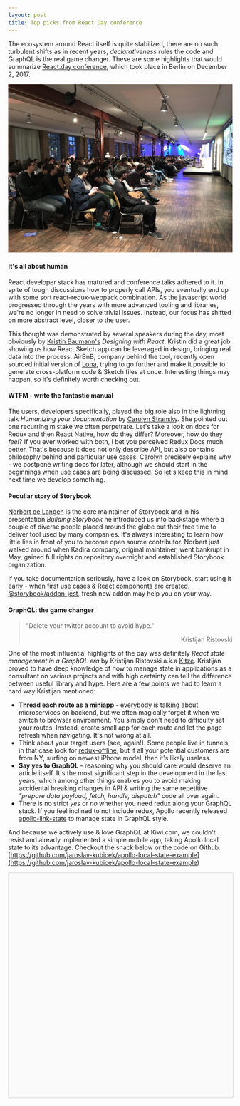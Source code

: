 ```yaml
---
layout: post
title: Top picks from React Day conference
---
```


The ecosystem around React itself is quite stabilized, there are no such turbulent shifts as in recent years, *declarativeness* rules the code and GraphQL is the real game changer. These are some highlights that would summarize [React.day conference](http://reactday.berlin/), which took place in Berlin on December 2, 2017.

![React.day audience](/images/posts/2017-12-react-day-audience.jpg)

#### It's all about human

React developer stack has matured and conference talks adhered to it. In spite of tough discussions how to properly call APIs, you eventually end up with some sort react-redux-webpack combination. As the javascript world progressed through the years with more advanced tooling and libraries, we're no longer in need to solve trivial issues. Instead, our focus has shifted on more abstract level, closer to the user.

This thought was demonstrated by several speakers during the day, most obviously by [Kristin Baumann's](https://twitter.com/kristin_baumann) *Designing with React*. Kristin did a great job showing us how React Sketch.app can be leveraged in design, bringing real data into the process. AirBnB, company behind the tool, recently open sourced initial version of [Lona](https://github.com/airbnb/Lona), trying to go further and make it possible to generate cross-platform code & Sketch files at once. Interesting things may happen, so it's definitely worth checking out. 

#### WTFM - write the fantastic manual

The users, developers specifically, played the big role also in the lightning talk *Humanizing your documentation* by [Carolyn Stransky](https://twitter.com/carolstran). She pointed out one recurring mistake we often perpetrate. Let's take a look on docs for Redux and then React Native, how do they differ? Moreover, how do they *feel*? If you ever worked with both, I bet you perceived Redux Docs much better. That's because it does not only describe API, but also contains philosophy behind and particular use cases. Carolyn precisely explains why - we postpone writing docs for later, although we should start in the beginnings when use cases are being discussed. So let's keep this in mind next time we develop something.

#### Peculiar story of Storybook

[Norbert de Langen](https://twitter.com/norbertdelangen) is the core maintainer of Storybook and in his presentation *Building Storybook* he introduced us into backstage where a couple of diverse people placed around the globe put their free time to deliver tool used by many companies. It's always interesting to learn how little lies in front of you to become open source contributor. Norbert just walked around when Kadira company, original maintainer, went bankrupt in May, gained full rights on repository overnight and established Storybook organization.
 
If you take documentation seriously, have a look on Storybook, start using it early - when first use cases & React components are created. [@storybook/addon-jest](https://www.npmjs.com/package/@storybook/addon-jest), fresh new addon may help you on your way.

#### GraphQL: the game changer

> "Delete your twitter account to avoid hype."
> <div style="text-align: right">Kristijan Ristovski</div>

One of the most influential highlights of the day was definitely *React state management in a GraphQL era* by Kristijan Ristovski a.k.a [Kitze](https://twitter.com/thekitze). Kristijan proved to have deep knowledge of how to manage state in applications as a consultant on various projects and with high certainty can tell the difference between useful library and hype. Here are a few points we had to learn a hard way Kristijan mentioned:

- **Thread each route as a miniapp** - everybody is talking about microservices on backend, but we often magically forget it when we switch to browser environment. You simply don't need to difficulty set your routes. Instead, create small app for each route and let the page refresh when navigating. It's not wrong at all.
- Think about your target users (see, again!). Some people live in tunnels, in that case look for [redux-offline](https://www.npmjs.com/package/redux-offline), but if all your potential customers are from NY, surfing on newest iPhone model, then it's likely useless.
- **Say yes to GraphQL** - reasoning why you should care would deserve an article itself. It's the most significant step in the development in the last years, which among other things enables you to avoid making accidental breaking changes in API & writing the same repetitive *"prepare data payload, fetch, handle, dispatch"* code all over again.
- There is no strict *yes* or *no* whether you need redux along your GraphQL stack. If you feel inclined to not include redux, Apollo recently released [apollo-link-state](https://www.npmjs.com/package/apollo-link-state) to manage state in GraphQL style.

And because we actively use & love GraphQL at Kiwi.com, we couldn't resist and already implemented a simple mobile app, taking Apollo local state to its advantage. Checkout the snack below or the code on Github: [https://github.com/jaroslav-kubicek/apollo-local-state-example](https://github.com/jaroslav-kubicek/apollo-local-state-example)

<div data-snack-id="@kubajz/graphql-todo-list" data-snack-platform="ios" data-snack-preview="true" data-snack-theme="light" style="overflow:hidden;background:#fafafa;border:1px solid rgba(0,0,0,.16);border-radius:4px;height:505px;width:100%"></div>
<script async src="https://snack.expo.io/embed.js"></script>